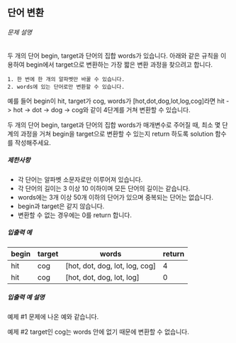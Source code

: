 ## 단어 변환

###### 문제 설명

두 개의 단어 begin, target과 단어의 집합 words가 있습니다. 아래와 같은 규칙을 이용하여 begin에서 target으로 변환하는 가장 짧은 변환 과정을 찾으려고 합니다.

```
1. 한 번에 한 개의 알파벳만 바꿀 수 있습니다.
2. words에 있는 단어로만 변환할 수 있습니다.
```

예를 들어 begin이 hit, target가 cog, words가 [hot,dot,dog,lot,log,cog]라면 hit -> hot -> dot -> dog -> cog와 같이 4단계를 거쳐 변환할 수 있습니다.

두 개의 단어 begin, target과 단어의 집합 words가 매개변수로 주어질 때, 최소 몇 단계의 과정을 거쳐 begin을 target으로 변환할 수 있는지 return 하도록 solution 함수를 작성해주세요.

##### 제한사항

- 각 단어는 알파벳 소문자로만 이루어져 있습니다.
- 각 단어의 길이는 3 이상 10 이하이며 모든 단어의 길이는 같습니다.
- words에는 3개 이상 50개 이하의 단어가 있으며 중복되는 단어는 없습니다.
- begin과 target은 같지 않습니다.
- 변환할 수 없는 경우에는 0를 return 합니다.

##### 입출력 예

| begin | target | words                          | return |
| ----- | ------ | ------------------------------ | ------ |
| hit   | cog    | [hot, dot, dog, lot, log, cog] | 4      |
| hit   | cog    | [hot, dot, dog, lot, log]      | 0      |

##### 입출력 예 설명

예제 #1
문제에 나온 예와 같습니다.

예제 #2
target인 cog는 words 안에 없기 때문에 변환할 수 없습니다.

